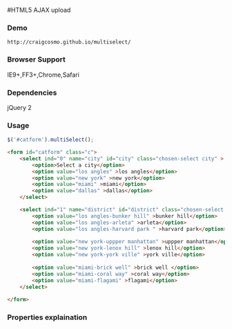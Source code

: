 #HTML5 AJAX upload

### Demo

`http://craigcosmo.github.io/multiselect/`

### Browser Support

IE9+,FF3+,Chrome,Safari

### Dependencies

jQuery 2

### Usage

```js
$('#catform').multiSelect();
```

```html
<form id="catform" class="c">
    <select ind="0" name="city" id="city" class="chosen-select city" >
        <option>Select a city</option>
        <option value="los angles" >los angles</option>
        <option value="new york" >new york</option>
        <option value="miami" >miami</option>
        <option value="dallas" >dallas</option>
    </select>

    <select ind="1" name="district" id="district" class="chosen-select district">
        <option value="los angles-bunker hill" >bunker hill</option>
        <option value="los angles-arleta" >arleta</option>
        <option value="los angles-harvard park " >harvard park</option>
        
        <option value="new york-uppper manhattan" >uppper manhattan</option>
        <option value="new york-lenox hill" >lenox hill</option>
        <option value="new york-york ville" >york ville</option>
        
        <option value="miami-brick well" >brick well </option>
        <option value="miami-coral way" >coral way</option>
        <option value="miami-flagami" >flagami</option>
    </select>
    
</form>
```

### Properties explaination